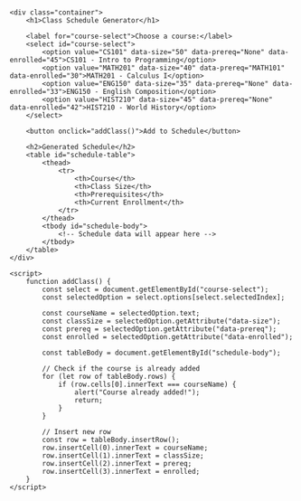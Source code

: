 <!DOCTYPE html>
<html lang="en">
<head>
    <meta charset="UTF-8">
    <meta name="viewport" content="width=device-width, initial-scale=1.0">
    <title>Class Schedule Generator</title>
    <style>
        body { font-family: Arial, sans-serif; margin: 20px; }
        h1 { text-align: center; }
        .container { max-width: 800px; margin: auto; }
        label, select, button { display: block; margin: 10px 0; }
        table { width: 100%; border-collapse: collapse; margin-top: 20px; }
        th, td { border: 1px solid #ddd; padding: 8px; text-align: left; }
        th { background-color: #f4f4f4; }
    </style>
</head>
<body>

    <div class="container">
        <h1>Class Schedule Generator</h1>
        
        <label for="course-select">Choose a course:</label>
        <select id="course-select">
            <option value="CS101" data-size="50" data-prereq="None" data-enrolled="45">CS101 - Intro to Programming</option>
            <option value="MATH201" data-size="40" data-prereq="MATH101" data-enrolled="30">MATH201 - Calculus I</option>
            <option value="ENG150" data-size="35" data-prereq="None" data-enrolled="33">ENG150 - English Composition</option>
            <option value="HIST210" data-size="45" data-prereq="None" data-enrolled="42">HIST210 - World History</option>
        </select>

        <button onclick="addClass()">Add to Schedule</button>

        <h2>Generated Schedule</h2>
        <table id="schedule-table">
            <thead>
                <tr>
                    <th>Course</th>
                    <th>Class Size</th>
                    <th>Prerequisites</th>
                    <th>Current Enrollment</th>
                </tr>
            </thead>
            <tbody id="schedule-body">
                <!-- Schedule data will appear here -->
            </tbody>
        </table>
    </div>

    <script>
        function addClass() {
            const select = document.getElementById("course-select");
            const selectedOption = select.options[select.selectedIndex];

            const courseName = selectedOption.text;
            const classSize = selectedOption.getAttribute("data-size");
            const prereq = selectedOption.getAttribute("data-prereq");
            const enrolled = selectedOption.getAttribute("data-enrolled");

            const tableBody = document.getElementById("schedule-body");

            // Check if the course is already added
            for (let row of tableBody.rows) {
                if (row.cells[0].innerText === courseName) {
                    alert("Course already added!");
                    return;
                }
            }

            // Insert new row
            const row = tableBody.insertRow();
            row.insertCell(0).innerText = courseName;
            row.insertCell(1).innerText = classSize;
            row.insertCell(2).innerText = prereq;
            row.insertCell(3).innerText = enrolled;
        }
    </script>

</body>
</html>
